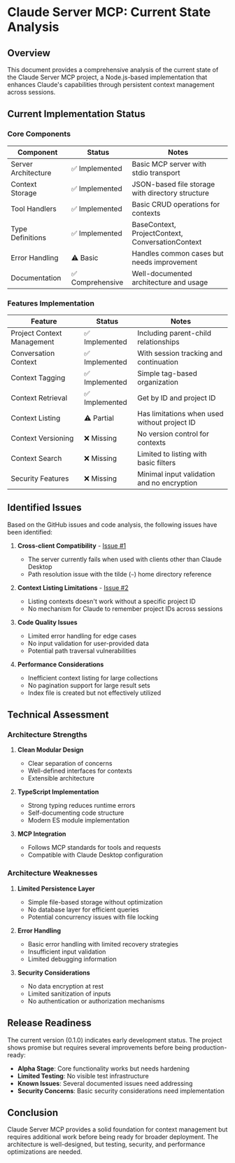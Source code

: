 # Claude Server MCP: Current State Analysis

## Overview

This document provides a comprehensive analysis of the current state of the Claude Server MCP project, a Node.js-based implementation that enhances Claude's capabilities through persistent context management across sessions.

## Current Implementation Status

### Core Components

| Component | Status | Notes |
|-----------|--------|-------|
| Server Architecture | ✅ Implemented | Basic MCP server with stdio transport |
| Context Storage | ✅ Implemented | JSON-based file storage with directory structure |
| Tool Handlers | ✅ Implemented | Basic CRUD operations for contexts |
| Type Definitions | ✅ Implemented | BaseContext, ProjectContext, ConversationContext |
| Error Handling | ⚠️ Basic | Handles common cases but needs improvement |
| Documentation | ✅ Comprehensive | Well-documented architecture and usage |

### Features Implementation

| Feature | Status | Notes |
|---------|--------|-------|
| Project Context Management | ✅ Implemented | Including parent-child relationships |
| Conversation Context | ✅ Implemented | With session tracking and continuation |
| Context Tagging | ✅ Implemented | Simple tag-based organization |
| Context Retrieval | ✅ Implemented | Get by ID and project ID |
| Context Listing | ⚠️ Partial | Has limitations when used without project ID |
| Context Versioning | ❌ Missing | No version control for contexts |
| Context Search | ❌ Missing | Limited to listing with basic filters |
| Security Features | ❌ Missing | Minimal input validation and no encryption |

## Identified Issues

Based on the GitHub issues and code analysis, the following issues have been identified:

1. **Cross-client Compatibility** - [Issue #1](https://github.com/davidteren/claude-server/issues/1)
   - The server currently fails when used with clients other than Claude Desktop
   - Path resolution issue with the tilde (`~`) home directory reference

2. **Context Listing Limitations** - [Issue #2](https://github.com/davidteren/claude-server/issues/2)
   - Listing contexts doesn't work without a specific project ID
   - No mechanism for Claude to remember project IDs across sessions

3. **Code Quality Issues**
   - Limited error handling for edge cases
   - No input validation for user-provided data
   - Potential path traversal vulnerabilities

4. **Performance Considerations**
   - Inefficient context listing for large collections
   - No pagination support for large result sets
   - Index file is created but not effectively utilized

## Technical Assessment

### Architecture Strengths

1. **Clean Modular Design**
   - Clear separation of concerns
   - Well-defined interfaces for contexts
   - Extensible architecture

2. **TypeScript Implementation**
   - Strong typing reduces runtime errors
   - Self-documenting code structure
   - Modern ES module implementation

3. **MCP Integration**
   - Follows MCP standards for tools and requests
   - Compatible with Claude Desktop configuration

### Architecture Weaknesses

1. **Limited Persistence Layer**
   - Simple file-based storage without optimization
   - No database layer for efficient queries
   - Potential concurrency issues with file locking

2. **Error Handling**
   - Basic error handling with limited recovery strategies
   - Insufficient input validation
   - Limited debugging information

3. **Security Considerations**
   - No data encryption at rest
   - Limited sanitization of inputs
   - No authentication or authorization mechanisms

## Release Readiness

The current version (0.1.0) indicates early development status. The project shows promise but requires several improvements before being production-ready:

- **Alpha Stage**: Core functionality works but needs hardening
- **Limited Testing**: No visible test infrastructure
- **Known Issues**: Several documented issues need addressing
- **Security Concerns**: Basic security considerations need implementation

## Conclusion

Claude Server MCP provides a solid foundation for context management but requires additional work before being ready for broader deployment. The architecture is well-designed, but testing, security, and performance optimizations are needed.

